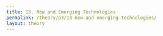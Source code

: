 ```yaml
---
title: 13. New and Emerging Technologies
permalink: /theory/p3/13-new-and-emerging-technologies/
layout: theory
---
```

